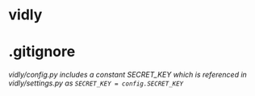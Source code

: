 # vidly


# .gitignore
###### vidly/config.py includes a constant SECRET_KEY which is referenced in vidly/settings.py as `SECRET_KEY = config.SECRET_KEY`

